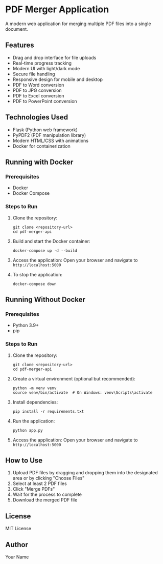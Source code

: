 # PDF Merger Application

A modern web application for merging multiple PDF files into a single document.

## Features

- Drag and drop interface for file uploads
- Real-time progress tracking
- Modern UI with light/dark mode
- Secure file handling
- Responsive design for mobile and desktop
- PDF to Word conversion
- PDF to JPG conversion
- PDF to Excel conversion
- PDF to PowerPoint conversion

## Technologies Used

- Flask (Python web framework)
- PyPDF2 (PDF manipulation library)
- Modern HTML/CSS with animations
- Docker for containerization

## Running with Docker

### Prerequisites

- Docker
- Docker Compose

### Steps to Run

1. Clone the repository:
   ```
   git clone <repository-url>
   cd pdf-merger-api
   ```

2. Build and start the Docker container:
   ```
   docker-compose up -d --build
   ```

3. Access the application:
   Open your browser and navigate to `http://localhost:5000`

4. To stop the application:
   ```
   docker-compose down
   ```

## Running Without Docker

### Prerequisites

- Python 3.9+
- pip

### Steps to Run

1. Clone the repository:
   ```
   git clone <repository-url>
   cd pdf-merger-api
   ```

2. Create a virtual environment (optional but recommended):
   ```
   python -m venv venv
   source venv/bin/activate  # On Windows: venv\Scripts\activate
   ```

3. Install dependencies:
   ```
   pip install -r requirements.txt
   ```

4. Run the application:
   ```
   python app.py
   ```

5. Access the application:
   Open your browser and navigate to `http://localhost:5000`

## How to Use

1. Upload PDF files by dragging and dropping them into the designated area or by clicking "Choose Files"
2. Select at least 2 PDF files
3. Click "Merge PDFs"
4. Wait for the process to complete
5. Download the merged PDF file

## License

MIT License

## Author

Your Name
